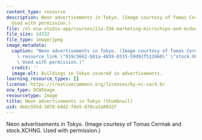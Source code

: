 ```yaml
---
content_type: resource
description: Neon advertisements in Tokyo. (Image courtesy of Tomas Cermak and stock.XCHNG.
  Used with permission.)
file: /ol-ocw-studio-app/courses/21a-336-marketing-microchips-and-mcdonalds-debating-globalization-spring-2004/debc555d3070b8d2f0e5870ca1a0032f_21a-336s04-th.jpg
file_size: 14332
file_type: image/jpeg
image_metadata:
  caption: "Neon advertisements in Tokyo. (Image courtesy of Tomas Cermak and\_{{%\
    \ resource_link \"919c5662-b81a-4839-b535-59d92f512060\" \"stock.XCHNG\" %}}.\
    \ Used with permission.)"
  credit: ''
  image-alt: Buildings in Tokyo covered in advertisements.
learning_resource_types: []
license: https://creativecommons.org/licenses/by-nc-sa/4.0/
ocw_type: OCWImage
resourcetype: Image
title: Neon advertisements in Tokyo (thumbnail)
uid: debc555d-3070-b8d2-f0e5-870ca1a0032f
---
```

Neon advertisements in Tokyo. (Image courtesy of Tomas Cermak and stock.XCHNG. Used with permission.)